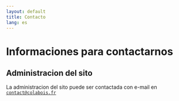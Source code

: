 ```yaml
---
layout: default
title: Contacto
lang: es
---
```


# Informaciones para contactarnos

## Administracion del sito

La administracion del sito puede ser contactada con e-mail en [`contact@colabois.fr`](mailto:contact@colabois.fr)
